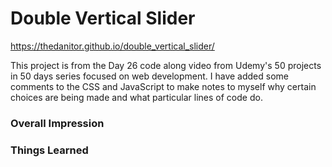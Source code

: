 # Double Vertical Slider

https://thedanitor.github.io/double_vertical_slider/

This project is from the Day 26 code along video from Udemy's 50 projects in 50 days series focused on web development. I have added some comments to the CSS and JavaScript to make notes to myself why certain choices are being made and what particular lines of code do.

### Overall Impression



### Things Learned

